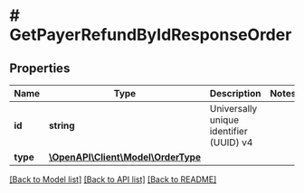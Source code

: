 # # GetPayerRefundByIdResponseOrder

## Properties

Name | Type | Description | Notes
------------ | ------------- | ------------- | -------------
**id** | **string** | Universally unique identifier (UUID) v4 |
**type** | [**\OpenAPI\Client\Model\OrderType**](OrderType.md) |  |

[[Back to Model list]](../../README.md#models) [[Back to API list]](../../README.md#endpoints) [[Back to README]](../../README.md)
